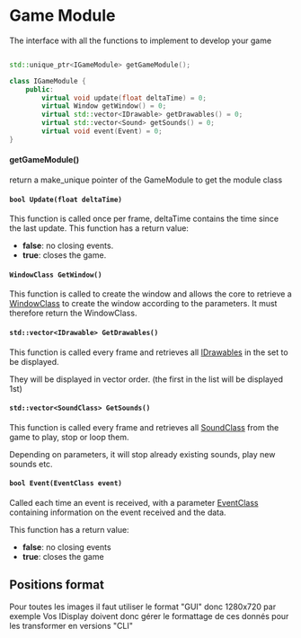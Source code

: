 # Game Module
The interface with all the functions to implement to develop your game

```Cpp

std::unique_ptr<IGameModule> getGameModule();

class IGameModule {
    public:
        virtual void update(float deltaTime) = 0;
        virtual Window getWindow() = 0;
        virtual std::vector<IDrawable> getDrawables() = 0;
        virtual std::vector<Sound> getSounds() = 0;
        virtual void event(Event) = 0;
}
```
#### getGameModule()
return a make_unique pointer of the GameModule to get the module class

#### `bool Update(float deltaTime)`
This function is called once per frame, deltaTime contains the time since the last update.
This function has a return value:
- **false**: no closing events.
- **true**: closes the game.
#### `WindowClass GetWindow()`
This function is called to create the window and allows the core to retrieve a [WindowClass](<Data structures.md>) to create the window according to the parameters.
It must therefore return the WindowClass.
#### `std::vector<IDrawable> GetDrawables()`
This function is called every frame and retrieves all [IDrawables](<Data structures.md>) in the set to be displayed.

They will be displayed in vector order. (the first in the list will be displayed 1st)
#### `std::vector<SoundClass> GetSounds()`
This function is called every frame and retrieves all [SoundClass](<Data structures.md>) from the game to play, stop or loop them.

Depending on parameters, it will stop already existing sounds, play new sounds etc.
#### `bool Event(EventClass event)`
Called each time an event is received, with a parameter [EventClass](<Data structures.md>) containing information on the event received and the data.

This function has a return value:
- **false**: no closing events
- **true**: closes the game

## Positions format
Pour toutes les images il faut utiliser le format "GUI" donc 1280x720 par exemple
Vos IDisplay doivent donc gérer le formattage de ces donnés pour les transformer en versions "CLI"